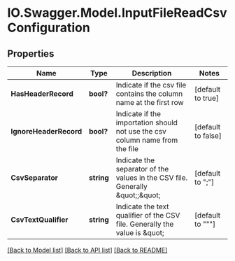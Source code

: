 # IO.Swagger.Model.InputFileReadCsvConfiguration
## Properties

Name | Type | Description | Notes
------------ | ------------- | ------------- | -------------
**HasHeaderRecord** | **bool?** | Indicate if the csv file contains the column name at the first row | [default to true]
**IgnoreHeaderRecord** | **bool?** | Indicate if the importation should not use the csv column name from the file | [default to false]
**CsvSeparator** | **string** | Indicate the separator of the values in the CSV file. Generally \&quot;;\&quot; | [default to ";"]
**CsvTextQualifier** | **string** | Indicate the text qualifier of the CSV file. Generally the value is \&quot; | [default to """]

[[Back to Model list]](../README.md#documentation-for-models) [[Back to API list]](../README.md#documentation-for-api-endpoints) [[Back to README]](../README.md)

